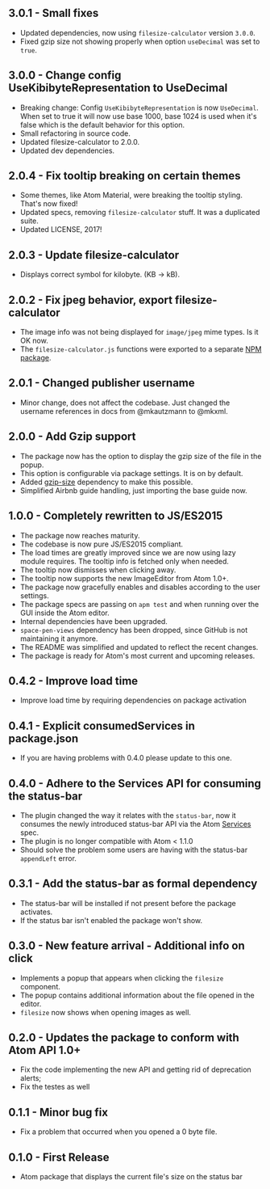 ## 3.0.1 - Small fixes
* Updated dependencies, now using `filesize-calculator` version `3.0.0`.
* Fixed gzip size not showing properly when option `useDecimal` was set to `true`.

## 3.0.0 - Change config UseKibibyteRepresentation to UseDecimal
* Breaking change: Config `UseKibibyteRepresentation` is now `UseDecimal`. When set to true it will now use base 1000, base 1024 is used when it's false which is the default behavior for this option.
* Small refactoring in source code.
* Updated filesize-calculator to 2.0.0.
* Updated dev dependencies.

## 2.0.4 - Fix tooltip breaking on certain themes
* Some themes, like Atom Material, were breaking the tooltip styling. That's now fixed!
* Updated specs, removing `filesize-calculator` stuff. It was a duplicated suite.
* Updated LICENSE, 2017!

## 2.0.3 - Update filesize-calculator
* Displays correct symbol for kilobyte. (KB -> kB).

## 2.0.2 - Fix jpeg behavior, export filesize-calculator
* The image info was not being displayed for `image/jpeg` mime types. Is it OK now.
* The `filesize-calculator.js` functions were exported to a separate [NPM package](https://npmjs.com/package/filesize-calculator).

## 2.0.1 - Changed publisher username
* Minor change, does not affect the codebase. Just changed the username references in docs from @mkautzmann to @mkxml.

## 2.0.0 - Add Gzip support
* The package now has the option to display the gzip size of the file in the popup.
* This option is configurable via package settings. It is on by default.
* Added [gzip-size](https://www.npmjs.com/package/gzip-size) dependency to make this possible.
* Simplified Airbnb guide handling, just importing the base guide now.

## 1.0.0 - Completely rewritten to JS/ES2015
* The package now reaches maturity.
* The codebase is now pure JS/ES2015 compliant.
* The load times are greatly improved since we are now using lazy module requires. The tooltip info is fetched only when needed.
* The tooltip now dismisses when clicking away.
* The tooltip now supports the new ImageEditor from Atom 1.0+.
* The package now gracefully enables and disables according to the user settings.
* The package specs are passing on `apm test` and when running over the GUI inside the Atom editor.
* Internal dependencies have been upgraded.
* `space-pen-views` dependency has been dropped, since GitHub is not maintaining it anymore.
* The README was simplified and updated to reflect the recent changes.
* The package is ready for Atom's most current and upcoming releases.

## 0.4.2 - Improve load time
* Improve load time by requiring dependencies on package activation

## 0.4.1 - Explicit consumedServices in package.json
* If you are having problems with 0.4.0 please update to this one.

## 0.4.0 - Adhere to the Services API for consuming the status-bar
* The plugin changed the way it relates with the `status-bar`, now it consumes the newly introduced status-bar API via the Atom [Services](http://blog.atom.io/2015/03/25/new-services-API.html) spec.
* The plugin is no longer compatible with Atom < 1.1.0
* Should solve the problem some users are having with the status-bar `appendLeft` error.

## 0.3.1 - Add the status-bar as formal dependency
* The status-bar will be installed if not present before the package activates.
* If the status bar isn't enabled the package won't show.

## 0.3.0 - New feature arrival - Additional info on click
* Implements a popup that appears when clicking the `filesize` component.
* The popup contains additional information about the file opened in the editor.
* `filesize` now shows when opening images as well.

## 0.2.0 - Updates the package to conform with Atom API 1.0+
* Fix the code implementing the new API and getting rid of deprecation alerts;
* Fix the testes as well

## 0.1.1 - Minor bug fix
* Fix a problem that occurred when you opened a 0 byte file.

## 0.1.0 - First Release
* Atom package that displays the current file's size on the status bar

